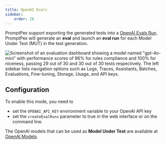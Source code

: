 ```yaml
---
title: OpenAI Evals
sidebar:
    order: 28
---
```


PromptPex support exporting the generated tests into a [OpenAI Evals Run](https://platform.openai.com/docs/api-reference/evals).
PromptPex will generate an **eval** and launch an **eval run** for each Model Under Test (MUT) in the test generation.

![Screenshot of an evaluation dashboard showing a model named "gpt-4o-mini" with performance scores of 96% for rules compliance and 100% for niceness, passing 29 out of 30 and 30 out of 30 tests respectively. The left sidebar lists navigation options such as Logs, Traces, Assistants, Batches, Evaluations, Fine-tuning, Storage, Usage, and API keys.](https://github.com/user-attachments/assets/988f9b7e-95a9-450f-9475-61a887a3f85f)

## Configuration

To enable this mode, you need to

- set the `OPENAI_API_KEY` environment variable to your OpenAI API key
- set the `createEvalRuns` parameter to true in the web interface or on the command line.

The OpenAI models that can be used as **Model Under Test** are available at [OpenAI Models](https://platform.openai.com/docs/models).
